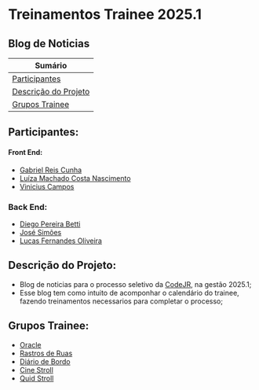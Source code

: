 # **Treinamentos Trainee 2025.1**
## **Blog de Noticias**

| **Sumário** |
|-------------|
| [Participantes](#Participantes) |
| [Descrição do Projeto](#Descrição-do-Projeto) |
| [Grupos Trainee](#Grupos-Trainee) |

## Participantes:

#### Front End:
* [Gabriel Reis Cunha](https://github.com/GabrielRCunha)
* [Luíza Machado Costa Nascimento](https://github.com/luizamc003)
* [Vinicius Campos](https://github.com/ViniCampos12)

### Back End:
* [Diego Pereira Betti](https://github.com/Diegopbetti)
* [José Simões](https://github.com/SimoessJose)
* [Lucas Fernandes Oliveira](https://github.com/lucasferoli)

## Descrição do Projeto:

* Blog de noticias para o processo seletivo da [CodeJR](https://codejr.com.br/), na gestão 2025.1;
* Esse blog tem como intuito de acomponhar o calendário do trainee, fazendo treinamentos necessarios para completar o processo;

## Grupos Trainee:
* [Oracle]()
* [Rastros de Ruas](https://github.com/G-Braz/Rastros-de-Rua-Trainee)
* [Diário de Bordo]()
* [Cine Stroll]()
* [Quid Stroll]()

